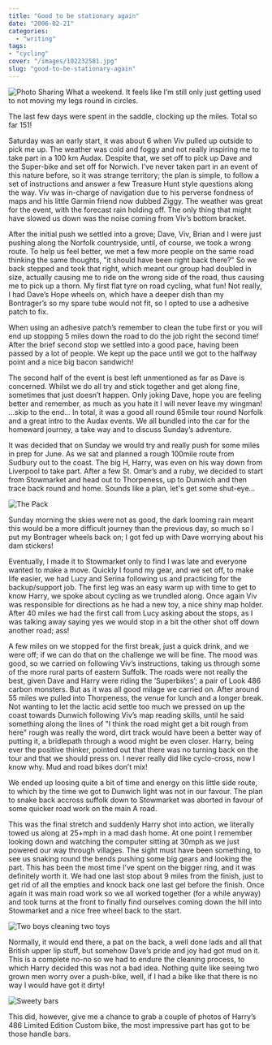 ```yaml
---
title: "Good to be stationary again"
date: "2006-02-21"
categories:
  - "writing"
tags:
- "cycling"
cover: "/images/102232581.jpg"
slug: "good-to-be-stationary-again"
---
```


![Photo Sharing](/images/102232581.jpg)
What a weekend.
It feels like I’m still only just getting used to not moving my legs round in circles.

The last few days were spent in the saddle, clocking up the miles. Total so far 151!

Saturday was an early start, it was about 6 when Viv pulled up outside to pick me up. The weather was cold and foggy and not really inspiring me to take part in a 100 km Audax. Despite that, we set off to pick up Dave and the Super-bike and set off for Norwich. I’ve never taken part in an event of this nature before, so it was strange territory; the plan is simple, to follow a set of instructions and answer a few Treasure Hunt style questions along the way.
Viv was in-charge of navigation due to his perverse fondness of maps and his little Garmin friend now dubbed Ziggy.
The weather was great for the event, with the forecast rain holding off. The only thing that might have slowed us down was the noise coming from Viv’s bottom bracket.

After the initial push we settled into a grove; Dave, Viv, Brian and I were just pushing along the Norfolk countryside, until, of course, we took a wrong route. To help us feel better, we met a few more people on the same road thinking the same thoughts, "it should have been right back there?" So we back stepped and took that right, which meant our group had doubled in size, actually causing me to ride on the wrong side of the road, thus causing me to pick up a thorn. My first flat tyre on road cycling, what fun!
Not really, I had Dave’s Hope wheels on, which have a deeper dish than my Bontrager’s so my spare tube would not fit, so I opted to use a adhesive patch to fix.

When using an adhesive patch’s remember to clean the tube first or you will end up stopping 5 miles down the road to do the job right the second time!
After the brief second stop we settled into a good pace, having been passed by a lot of people. We kept up the pace until we got to the halfway point and a nice big bacon sandwich!

The second half of the event is best left unmentioned as far as Dave is concerned. Whilst we do all try and stick together and get along fine, sometimes that just doesn’t happen. Only joking Dave, hope you are feeling better and remember, as much as you hate it I will never leave my wingman!
…skip to the end…
In total, it was a good all round 65mile tour round Norfolk and a great intro to the Audax events. We all bundled into the car for the homeward journey, a take way and to discuss Sunday’s adventure.

It was decided that on Sunday we would try and really push for some miles in prep for June. As we sat and planned a rough 100mile route from Sudbury out to the coast. The big H, Harry, was even on his way down from Liverpool to take part. After a few St. Omar’s and a ruby, we decided to start from Stowmarket and head out to Thorpeness, up to Dunwich and then trace back round and home.
Sounds like a plan, let's get some shut-eye…

![The Pack](/images/102233375.jpg)

Sunday morning the skies were not as good, the dark looming rain meant this would be a more difficult journey than the previous day, so much so I put my Bontrager wheels back on; I got fed up with Dave worrying about his dam stickers!

Eventually, I made it to Stowmarket only to find I was late and everyone wanted to make a move. Quickly I found my gear, and we set off, to make life easier, we had Lucy and Serina following us and practicing for the backup/support job.
The first leg was an easy warm up with time to get to know Harry, we spoke about cycling as we trundled along. Once again Viv was responsible for directions as he had a new toy, a nice shiny map holder.
After 40 miles we had the first call from Lucy asking about the stops, as I was talking away saying yes we would stop in a bit the other shot off down another road; ass!

A few miles on we stopped for the first break, just a quick drink, and we were off; if we can do that on the challenge we will be fine.
The mood was good, so we carried on following Viv’s instructions, taking us through some of the more rural parts of eastern Suffolk. The roads were not really the best, given Dave and Harry were riding the ‘Superbikes’; a pair of Look 486 carbon monsters. But as it was all good milage we carried on.
After around 55 miles we pulled into Thorpeness, the venue for lunch and a longer break. Not wanting to let the lactic acid settle too much we pressed on up the coast towards Dunwich following Viv’s map reading skills, until he said something along the lines of "I think the road might get a bit rough from here" rough was really the word, dirt track would have been a better way of putting it, a bridlepath through a wood might be even closer. Harry, being ever the positive thinker, pointed out that there was no turning back on the tour and that we should press on. I never really did like cyclo-cross, now I know why. Mud and road bikes don’t mix!

We ended up loosing quite a bit of time and energy on this little side route, to which by the time we got to Dunwich light was not in our favour. The plan to snake back accross suffolk down to Stowmarket was aborted in favour of some quicker road work on the main A road.

This was the final stretch and suddenly Harry shot into action, we literally towed us along at 25+mph in a mad dash home. At one point I remember looking down and watching the computer sitting at 30mph as we just powered our way through villages. The sight must have been something, to see us snaking round the bends pushing some big gears and looking the part. This has been the most time I’ve spent on the bigger ring, and it was definitely worth it.
We had one last stop about 9 miles from the finish, just to get rid of all the empties and knock back one last gel before the finish. Once again it was main road work so we all worked together (for a while anyway) and took turns at the front to finally find ourselves coming down the hill into Stowmarket and a nice free wheel back to the start.

![Two boys cleaning two toys](/images/102235239.jpg)

Normally, it would end there, a pat on the back, a well done lads and all that British upper lip stuff, but somehow Dave’s pride and joy had got mud on it. This is a complete no-no so we had to endure the cleaning process, to which Harry decided this was not a bad idea. Nothing quite like seeing two grown men worry over a push-bike, well, if I had a bike like that there is no way I would have got it dirty!

![Sweety bars](/images/102234760.jpg)

This did, however, give me a chance to grab a couple of photos of Harry’s 486 Limited Edition Custom bike, the most impressive part has got to be those handle bars.
